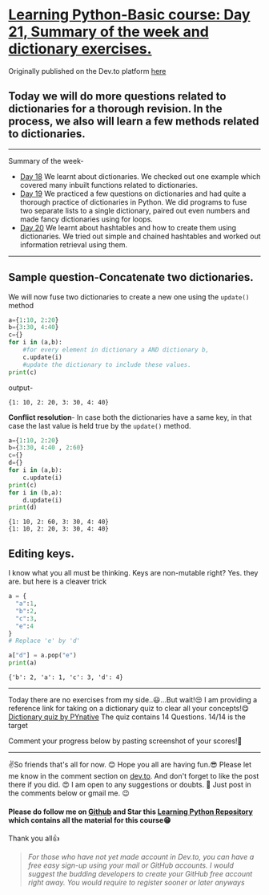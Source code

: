 # [Learning Python-Basic course: Day 21, Summary of the week and dictionary exercises.](https://dev.to/aatmaj/learning-python-basic-course-day-21-summary-of-the-week-and-dictionary-exercises-391e)

Originally published on the Dev.to platform [here](https://dev.to/aatmaj/learning-python-basic-course-day-21-summary-of-the-week-and-dictionary-exercises-391e)

Today we will do more questions related to dictionaries for a thorough revision. In the process, we also will learn a few methods related to dictionaries.
---
____
Summary of the week-

- [Day 18](https://dev.to/aatmaj/learning-python-basic-course-day-18-dictionaries-in-python-30af) We learnt about dictionaries. We checked out one example which covered many inbuilt functions related to dictionaries.
- [Day 19](https://dev.to/aatmaj/learning-python-basic-course-day-19-practicing-dictionary-exercises-1723) We practiced a few questions on dictionaries and had quite a thorough practice of dictionaries in Python. We did programs to fuse two separate lists to a single dictionary, paired out even numbers and made fancy dictionaries using for loops.
- [Day 20](https://dev.to/aatmaj/learning-python-basic-course-day-20-hashtables-via-dictionaries-3nf1) We learnt about hashtables and how to create them using dictionaries. We tried out simple and chained hashtables and worked out information retrieval using them.

_____
## Sample question-Concatenate two dictionaries.

We will now fuse two dictionaries to create a new one using the `update()` method
```python
a={1:10, 2:20}
b={3:30, 4:40}
c={}
for i in (a,b): 
    #for every element in dictionary a AND dictionary b,
    c.update(i)
    #update the dictionary to include these values.
print(c)
```
output-
```
{1: 10, 2: 20, 3: 30, 4: 40}
```

**Conflict resolution**- In case both the dictionaries have a same key, in that case the last value is held true by the `update()` method.

```python
a={1:10, 2:20}
b={3:30, 4:40 , 2:60}
c={}
d={}
for i in (a,b): 
    c.update(i)
print(c)
for i in (b,a): 
    d.update(i)
print(d)
```
```
{1: 10, 2: 60, 3: 30, 4: 40}
{1: 10, 2: 20, 3: 30, 4: 40}
```

## Editing keys.

I know what you all must be thinking. Keys are non-mutable right?
Yes. they are. but here is a cleaver trick

```python
a = {
  "a":1,
  "b":2,
  "c":3,
  "e":4
}
# Replace 'e' by 'd'

a["d"] = a.pop("e")
print(a)
```
```
{'b': 2, 'a': 1, 'c': 3, 'd': 4}
```

____
 Today there are no exercises from my side..😃...But wait!😒 I am providing a reference link for taking on a dictionary quiz to clear all your concepts!😋
[Dictionary quiz by PYnative](https://pynative.com/python-dictionary-quiz/)
The quiz contains 14 Questions. 14/14  is the target

Comment your progress below by pasting screenshot of your scores!🤠
____

✌️So friends that's all for now. 😊 Hope you all are having fun.😎 Please let me know in the comment section on [dev.to](https://dev.to/aatmaj/learning-python-basic-course-day-21-summary-of-the-week-and-dictionary-exercises-391e). And don't forget to like the post there if you did. 😍 I am open to any suggestions or doubts. 🤠 Just post in the comments below or gmail me. 😉
#### Please do follow me on [Github](https://github.com/Aatmaj-Zephyr) and Star this [Learning Python Repository](https://github.com/Aatmaj-Zephyr/Learning-Python) which contains all the material for this course😁
Thank you all👍
> *For those who have not yet made account in Dev.to, you can have a free easy sign-up using your mail or GitHub accounts. I would suggest the budding developers to create your GitHub free account right away. You would require to register sooner or later anyways*

